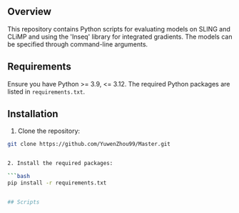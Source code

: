 ## Overview

This repository contains Python scripts for evaluating models on SLING and CLiMP and using the 'Inseq' library for integrated gradients. The models can be specified through command-line arguments.

## Requirements

Ensure you have Python >= 3.9, <= 3.12. The required Python packages are listed in `requirements.txt`.

## Installation

  1. Clone the repository:
  
  ```bash
  git clone https://github.com/YuwenZhou99/Master.git


  2. Install the required packages:

  ```bash
  pip install -r requirements.txt


## Scripts
